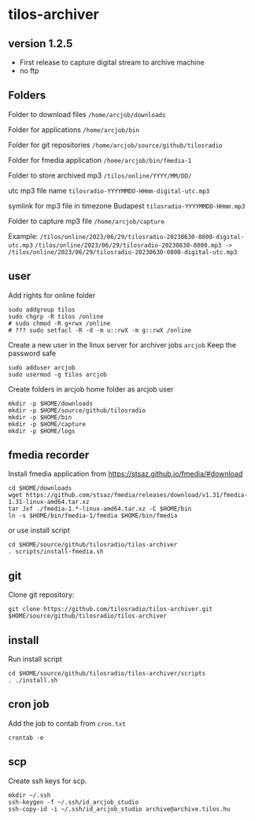 # tilos-archiver

## version 1.2.5
- First release to capture digital stream to archive machine
- no ftp

## Folders

Folder to download files `/home/arcjob/downloads`

Folder for applications `/home/arcjob/bin`

Folder for git repositories `/home/arcjob/source/github/tilosradio`

Folder for fmedia application `/home/arcjob/bin/fmedia-1`

Folder to store archived mp3 `/tilos/online/YYYY/MM/DD/`

utc mp3 file name `tilosradio-YYYYMMDD-HHmm-digital-utc.mp3`

symlink for mp3 file in timezone Budapest `tilosradio-YYYYMMDD-HHmm.mp3`

Folder to capture mp3 file `/home/arcjob/capture`

Example: 
`/tilos/online/2023/06/29/tilosradio-20230630-0800-digital-utc.mp3`
`/tilos/online/2023/06/29/tilosradio-20230830-0800.mp3 -> /tilos/online/2023/06/29/tilosradio-20230630-0800-digital-utc.mp3`

## user
Add rights for online folder

    sudo addgroup tilos
    sudo chgrp -R tilos /online
    # sudo chmod -R g+rwx /online
    # ??? sudo setfacl -R -d -m u::rwX -m g::rwX /online

Create a new user in the linux server for archiver jobs `arcjob` Keep the password safe

    sudo adduser arcjob
    sudo usermod -g tilos arcjob

Create folders in arcjob home folder as arcjob user

    mkdir -p $HOME/downloads
    mkdir -p $HOME/source/github/tilosradio
    mkdir -p $HOME/bin
    mkdir -p $HOME/capture
    mkdir -p $HOME/logs

## fmedia recorder
Install fmedia application from https://stsaz.github.io/fmedia/#download

    cd $HOME/downloads
    wget https://github.com/stsaz/fmedia/releases/download/v1.31/fmedia-1.31-linux-amd64.tar.xz
    tar Jxf ./fmedia-1.*-linux-amd64.tar.xz -C $HOME/bin
    ln -s $HOME/bin/fmedia-1/fmedia $HOME/bin/fmedia

or use install script

    cd $HOME/source/github/tilosradio/tilos-archiver
    . scripts/install-fmedia.sh

## git

Clone git repository:

    git clone https://github.com/tilosradio/tilos-archiver.git $HOME/source/github/tilosradio/tilos-archiver

## install
Run install script

    cd $HOME/source/github/tilosradio/tilos-archiver/scripts
    . ./install.sh

## cron job
Add the job to contab from `cron.txt`
    
    crontab -e
    
## scp

Create ssh keys for scp.

    mkdir ~/.ssh
    ssh-keygen -f ~/.ssh/id_arcjob_studio
    ssh-copy-id -i ~/.ssh/id_arcjob_studio archive@archive.tilos.hu
